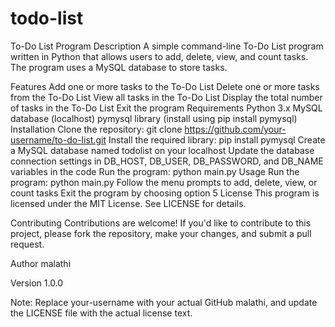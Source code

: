 # todo-list
To-Do List Program
Description
A simple command-line To-Do List program written in Python that allows users to add, delete, view, and count tasks. The program uses a MySQL database to store tasks.

Features
Add one or more tasks to the To-Do List
Delete one or more tasks from the To-Do List
View all tasks in the To-Do List
Display the total number of tasks in the To-Do List
Exit the program
Requirements
Python 3.x
MySQL database (localhost)
pymysql library (install using pip install pymysql)
Installation
Clone the repository: git clone https://github.com/your-username/to-do-list.git
Install the required library: pip install pymysql
Create a MySQL database named todolist on your localhost
Update the database connection settings in DB_HOST, DB_USER, DB_PASSWORD, and DB_NAME variables in the code
Run the program: python main.py
Usage
Run the program: python main.py
Follow the menu prompts to add, delete, view, or count tasks
Exit the program by choosing option 5
License
This program is licensed under the MIT License. See LICENSE for details.

Contributing
Contributions are welcome! If you'd like to contribute to this project, please fork the repository, make your changes, and submit a pull request.

Author
malathi

Version
1.0.0

Note: Replace your-username with your actual GitHub malathi, and update the LICENSE file with the actual license text.
